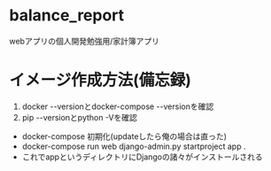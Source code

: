 # balance_report
webアプリの個人開発勉強用/家計簿アプリ

# イメージ作成方法(備忘録)
1. docker --versionとdocker-compose --versionを確認
2. pip --versionとpython -Vを確認  
* docker-compose 初期化(updateしたら俺の場合は直った)
* docker-compose run web django-admin.py startproject app .
* これでappというディレクトリにDjangoの諸々がインストールされる